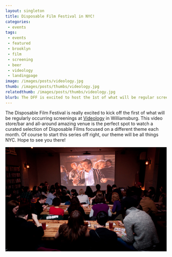 ```yaml
---
layout: singleton
title: Disposable Film Festival in NYC!
categories:
 - events
tags:
 - events
 - featured
 - brooklyn
 - film
 - screening
 - beer
 - videology
 - landingpage
image: /images/posts/videology.jpg
thumb: /images/posts/thumbs/videology.jpg
relatedthumb: /images/posts/thumbs/videology.jpg
blurb: The DFF is excited to host the 1st of what will be regular screenings at Videology in Williamsburg. The debut event will be held on June 5th. Free!
---
```



The Disposable Film Festival is really excited to kick off the first of what will be regularly occurring screenings at [Videology] in Williamsburg. This video store/bar and all-around amazing venue is the perfect spot to watch a curated selection of Disposable Films focused on a different theme each month. Of course to start this series off right, our theme will be all things NYC. Hope to see you there!

!["videology"](/images/posts/videology.png "videology")

[videology]:http://www.videology.info
